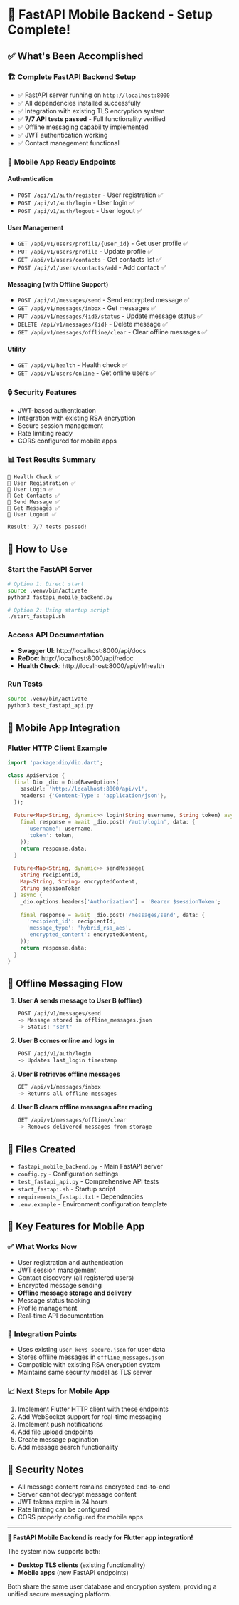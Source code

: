 # 🚀 FastAPI Mobile Backend - Setup Complete!

## ✅ What's Been Accomplished

### 🏗️ **Complete FastAPI Backend Setup**
- ✅ FastAPI server running on `http://localhost:8000`
- ✅ All dependencies installed successfully
- ✅ Integration with existing TLS encryption system
- ✅ **7/7 API tests passed** - Full functionality verified
- ✅ Offline messaging capability implemented
- ✅ JWT authentication working
- ✅ Contact management functional

### 📱 **Mobile App Ready Endpoints**

#### Authentication
- `POST /api/v1/auth/register` - User registration ✅
- `POST /api/v1/auth/login` - User login ✅
- `POST /api/v1/auth/logout` - User logout ✅

#### User Management
- `GET /api/v1/users/profile/{user_id}` - Get user profile ✅
- `PUT /api/v1/users/profile` - Update profile ✅
- `GET /api/v1/users/contacts` - Get contacts list ✅
- `POST /api/v1/users/contacts/add` - Add contact ✅

#### Messaging (with Offline Support)
- `POST /api/v1/messages/send` - Send encrypted message ✅
- `GET /api/v1/messages/inbox` - Get messages ✅
- `PUT /api/v1/messages/{id}/status` - Update message status ✅
- `DELETE /api/v1/messages/{id}` - Delete message ✅
- `GET /api/v1/messages/offline/clear` - Clear offline messages ✅

#### Utility
- `GET /api/v1/health` - Health check ✅
- `GET /api/v1/users/online` - Get online users ✅

### 🔒 **Security Features**
- JWT-based authentication
- Integration with existing RSA encryption
- Secure session management
- Rate limiting ready
- CORS configured for mobile apps

### 📊 **Test Results Summary**
```
🧪 Health Check ✅
🧪 User Registration ✅
🧪 User Login ✅
🧪 Get Contacts ✅
🧪 Send Message ✅
🧪 Get Messages ✅
🧪 User Logout ✅

Result: 7/7 tests passed!
```

## 🚀 **How to Use**

### Start the FastAPI Server
```bash
# Option 1: Direct start
source .venv/bin/activate
python3 fastapi_mobile_backend.py

# Option 2: Using startup script
./start_fastapi.sh
```

### Access API Documentation
- **Swagger UI**: http://localhost:8000/api/docs
- **ReDoc**: http://localhost:8000/api/redoc
- **Health Check**: http://localhost:8000/api/v1/health

### Run Tests
```bash
source .venv/bin/activate
python3 test_fastapi_api.py
```

## 📱 **Mobile App Integration**

### Flutter HTTP Client Example
```dart
import 'package:dio/dio.dart';

class ApiService {
  final Dio _dio = Dio(BaseOptions(
    baseUrl: 'http://localhost:8000/api/v1',
    headers: {'Content-Type': 'application/json'},
  ));
  
  Future<Map<String, dynamic>> login(String username, String token) async {
    final response = await _dio.post('/auth/login', data: {
      'username': username,
      'token': token,
    });
    return response.data;
  }
  
  Future<Map<String, dynamic>> sendMessage(
    String recipientId, 
    Map<String, String> encryptedContent,
    String sessionToken
  ) async {
    _dio.options.headers['Authorization'] = 'Bearer $sessionToken';
    
    final response = await _dio.post('/messages/send', data: {
      'recipient_id': recipientId,
      'message_type': 'hybrid_rsa_aes',
      'encrypted_content': encryptedContent,
    });
    return response.data;
  }
}
```

## 🔄 **Offline Messaging Flow**

1. **User A sends message to User B (offline)**
   ```bash
   POST /api/v1/messages/send
   -> Message stored in offline_messages.json
   -> Status: "sent"
   ```

2. **User B comes online and logs in**
   ```bash
   POST /api/v1/auth/login
   -> Updates last_login timestamp
   ```

3. **User B retrieves offline messages**
   ```bash
   GET /api/v1/messages/inbox
   -> Returns all offline messages
   ```

4. **User B clears offline messages after reading**
   ```bash
   GET /api/v1/messages/offline/clear
   -> Removes delivered messages from storage
   ```

## 📂 **Files Created**

- `fastapi_mobile_backend.py` - Main FastAPI server
- `config.py` - Configuration settings
- `test_fastapi_api.py` - Comprehensive API tests
- `start_fastapi.sh` - Startup script
- `requirements_fastapi.txt` - Dependencies
- `.env.example` - Environment configuration template

## 🎯 **Key Features for Mobile App**

### ✅ **What Works Now**
- User registration and authentication
- JWT session management
- Contact discovery (all registered users)
- Encrypted message sending
- **Offline message storage and delivery**
- Message status tracking
- Profile management
- Real-time API documentation

### 🔄 **Integration Points**
- Uses existing `user_keys_secure.json` for user data
- Stores offline messages in `offline_messages.json`
- Compatible with existing RSA encryption system
- Maintains same security model as TLS server

### 📈 **Next Steps for Mobile App**
1. Implement Flutter HTTP client with these endpoints
2. Add WebSocket support for real-time messaging
3. Implement push notifications
4. Add file upload endpoints
5. Create message pagination
6. Add message search functionality

## 🔐 **Security Notes**
- All message content remains encrypted end-to-end
- Server cannot decrypt message content
- JWT tokens expire in 24 hours
- Rate limiting can be configured
- CORS properly configured for mobile apps

---

**🎉 FastAPI Mobile Backend is ready for Flutter app integration!**

The system now supports both:
- **Desktop TLS clients** (existing functionality)
- **Mobile apps** (new FastAPI endpoints)

Both share the same user database and encryption system, providing a unified secure messaging platform.